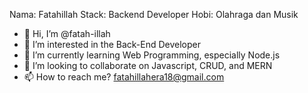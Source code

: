 Nama: Fatahillah
Stack: Backend Developer
Hobi: Olahraga dan Musik

- 👋 Hi, I’m @fatah-illah
- 👀 I’m interested in the Back-End Developer
- 🌱 I’m currently learning Web Programming, especially Node.js
- 💞️ I’m looking to collaborate on Javascript, CRUD, and MERN
- 📫 How to reach me? fatahillahera18@gmail.com

<!---
fatah-illah/fatah-illah is a ✨ special ✨ repository because its `README.md` (this file) appears on your GitHub profile.
You can click the Preview link to take a look at your changes.
--->